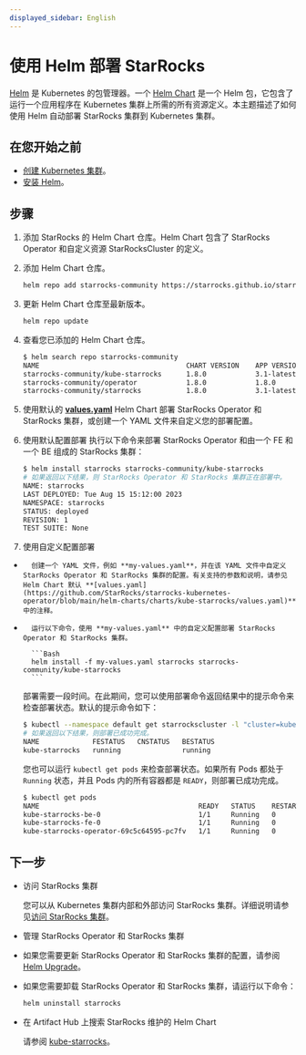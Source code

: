 ```yaml
---
displayed_sidebar: English
---
```


# 使用 Helm 部署 StarRocks

[Helm](https://helm.sh/) 是 Kubernetes 的包管理器。一个 [Helm Chart](https://helm.sh/docs/topics/charts/) 是一个 Helm 包，它包含了运行一个应用程序在 Kubernetes 集群上所需的所有资源定义。本主题描述了如何使用 Helm 自动部署 StarRocks 集群到 Kubernetes 集群。

## 在您开始之前

- [创建 Kubernetes 集群](./sr_operator.md#create-kubernetes-cluster)。
- [安装 Helm](https://helm.sh/docs/intro/quickstart/)。

## 步骤

1. 添加 StarRocks 的 Helm Chart 仓库。Helm Chart 包含了 StarRocks Operator 和自定义资源 StarRocksCluster 的定义。
1.    添加 Helm Chart 仓库。

      ```Bash
      helm repo add starrocks-community https://starrocks.github.io/starrocks-kubernetes-operator
      ```

2.    更新 Helm Chart 仓库至最新版本。

      ```Bash
      helm repo update
      ```

3.    查看您已添加的 Helm Chart 仓库。

      ```Bash
      $ helm search repo starrocks-community
      NAME                                    CHART VERSION    APP VERSION  DESCRIPTION
      starrocks-community/kube-starrocks      1.8.0            3.1-latest   kube-starrocks includes two subcharts, starrock...
      starrocks-community/operator            1.8.0            1.8.0        A Helm chart for StarRocks operator
      starrocks-community/starrocks           1.8.0            3.1-latest   A Helm chart for StarRocks cluster
      ```

2. 使用默认的 **[values.yaml](https://github.com/StarRocks/starrocks-kubernetes-operator/blob/main/helm-charts/charts/kube-starrocks/values.yaml)** Helm Chart 部署 StarRocks Operator 和 StarRocks 集群，或创建一个 YAML 文件来自定义您的部署配置。
1.    使用默认配置部署
      执行以下命令来部署 StarRocks Operator 和由一个 FE 和一个 BE 组成的 StarRocks 集群：

      ```Bash
      $ helm install starrocks starrocks-community/kube-starrocks
      # 如果返回以下结果，则 StarRocks Operator 和 StarRocks 集群正在部署中。
      NAME: starrocks
      LAST DEPLOYED: Tue Aug 15 15:12:00 2023
      NAMESPACE: starrocks
      STATUS: deployed
      REVISION: 1
      TEST SUITE: None
      ```

2.    使用自定义配置部署
-       创建一个 YAML 文件，例如 **my-values.yaml**，并在该 YAML 文件中自定义 StarRocks Operator 和 StarRocks 集群的配置。有关支持的参数和说明，请参见 Helm Chart 默认 **[values.yaml](https://github.com/StarRocks/starrocks-kubernetes-operator/blob/main/helm-charts/charts/kube-starrocks/values.yaml)** 中的注释。
-       运行以下命令，使用 **my-values.yaml** 中的自定义配置部署 StarRocks Operator 和 StarRocks 集群。

        ```Bash
        helm install -f my-values.yaml starrocks starrocks-community/kube-starrocks
        ```

   部署需要一段时间。在此期间，您可以使用部署命令返回结果中的提示命令来检查部署状态。默认的提示命令如下：

   ```Bash
   $ kubectl --namespace default get starrockscluster -l "cluster=kube-starrocks"
   # 如果返回以下结果，则部署已成功完成。
   NAME             FESTATUS   CNSTATUS   BESTATUS
   kube-starrocks   running               running
   ```

   您也可以运行 `kubectl get pods` 来检查部署状态。如果所有 Pods 都处于 `Running` 状态，并且 Pods 内的所有容器都是 `READY`，则部署已成功完成。

   ```Bash
   $ kubectl get pods
   NAME                                       READY   STATUS    RESTARTS   AGE
   kube-starrocks-be-0                        1/1     Running   0          2m50s
   kube-starrocks-fe-0                        1/1     Running   0          4m31s
   kube-starrocks-operator-69c5c64595-pc7fv   1/1     Running   0          4m50s
   ```

## 下一步

- 访问 StarRocks 集群

  您可以从 Kubernetes 集群内部和外部访问 StarRocks 集群。详细说明请参见[访问 StarRocks 集群](./sr_operator.md#access-starrocks-cluster)。

- 管理 StarRocks Operator 和 StarRocks 集群

-   如果您需要更新 StarRocks Operator 和 StarRocks 集群的配置，请参阅 [Helm Upgrade](https://helm.sh/docs/helm/helm_upgrade/)。
-   如果您需要卸载 StarRocks Operator 和 StarRocks 集群，请运行以下命令：

    ```bash
    helm uninstall starrocks
    ```

- 在 Artifact Hub 上搜索 StarRocks 维护的 Helm Chart

  请参阅 [kube-starrocks](https://artifacthub.io/packages/helm/kube-starrocks/kube-starrocks)。